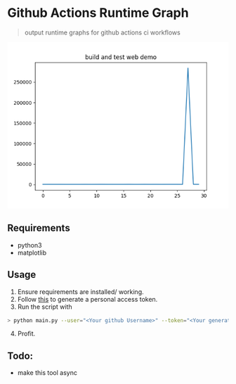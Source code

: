 # Github Actions Runtime Graph
> output runtime graphs for github actions ci workflows

![](./github/plot.png)

## Requirements
- python3
- matplotlib
## Usage
1. Ensure requirements are installed/ working.
2. Follow [this](https://docs.github.com/en/github/authenticating-to-github/creating-a-personal-access-token) to generate a personal access token.
3. Run the script with 
```bash
> python main.py --user="<Your github Username>" --token="<Your generated token>" --repo="<name of the workflow repo>" --owner="<owner of the workflow repo>"
```
4. Profit.

## Todo:
- make this tool async
